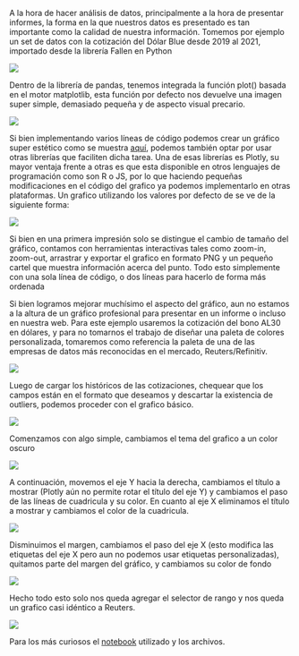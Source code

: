 A la hora de hacer análisis de datos, principalmente a la hora de presentar informes, la forma en la que nuestros datos es presentado es tan importante como la calidad de nuestra información.
Tomemos por ejemplo un set de datos con la cotización del Dólar Blue desde 2019 al 2021, importado desde la librería Fallen en Python


![](/images/2022/plotly-tutorial/1642057988570.png)

 Dentro de la librería de pandas, tenemos integrada la función plot() basada en el motor matplotlib, esta función por defecto nos devuelve una imagen super simple, demasiado pequeña y de aspecto visual precario.

![](/images/2022/plotly-tutorial/1642058050111.png)

Si bien implementando varios líneas de código podemos crear un gráfico super estético como se muestra [aquí](https://towardsdatascience.com/cyberpunk-style-with-matplotlib-f47404c9d4c5),  podemos también optar por usar otras librerías que faciliten dicha tarea. Una de esas librerías es Plotly, su mayor ventaja frente a otras es que esta disponible en otros lenguajes de programación como son R o JS, por lo que haciendo pequeñas modificaciones en el código del grafico ya podemos implementarlo en otras plataformas. Un grafico utilizando los valores por defecto de se ve de la siguiente forma:

![](/images/2022/plotly-tutorial/1642058072493.png)

Si bien en una primera impresión solo se distingue el cambio de tamaño del gráfico, contamos con herramientas interactivas tales como zoom-in, zoom-out, arrastrar y exportar el grafico en formato PNG y un pequeño cartel que muestra información acerca del punto. Todo esto simplemente con una sola línea de código, o dos líneas para hacerlo de forma más ordenada

Si bien logramos mejorar muchísimo el aspecto del gráfico, aun no estamos a la altura de un gráfico profesional para presentar en un informe o incluso en nuestra web. Para este ejemplo usaremos la cotización del bono AL30 en dólares, y para no tomarnos el trabajo de diseñar una paleta de colores personalizada, tomaremos como referencia la paleta de una de las empresas de datos más reconocidas en el mercado, Reuters/Refinitiv.

![](/images/2022/plotly-tutorial/1642058524682.png)

Luego de cargar los históricos de las cotizaciones, chequear que los campos están en el formato que deseamos y descartar la existencia de outliers, podemos proceder con el grafico básico.

![](/images/2022/plotly-tutorial/1642060005954.png)

Comenzamos con algo simple, cambiamos el tema del grafico a un color oscuro

![](/images/2022/plotly-tutorial/1642059676288.png)

A continuación, movemos el eje Y hacia la derecha, cambiamos el título a mostrar (Plotly aún no permite rotar el título del eje Y) y cambiamos el paso de las líneas de cuadricula y su color. En cuanto al eje X eliminamos el título a mostrar y cambiamos el color de la cuadricula.

![](/images/2022/plotly-tutorial/1642063066919.png)


Disminuimos el margen, cambiamos el paso del eje X (esto modifica las etiquetas del eje X pero aun no podemos usar etiquetas personalizadas), quitamos parte del margen del gráfico, y cambiamos su color de fondo

![](/images/2022/plotly-tutorial/1642064729621.png)

Hecho todo esto solo nos queda agregar el selector de rango y nos queda un grafico casi idéntico a Reuters.

![](/images/2022/plotly-tutorial/1642065568371.png)

Para los más curiosos el [notebook](https://github.com/franco-lamas/plotly-demo) utilizado y los archivos.
